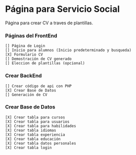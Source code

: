 # Página para Servicio Social

Página para crear CV a traves de plantillas.

### Páginas del FrontEnd
    [] Página de Login
    [] Inicio para alumnos (Inicio predeterminado y busqueda)
    [X] Formulario CV
    [] Demostración de CV generado
    [] Eleccion de plantillas (opcional)

### Crear BackEnd
    [] Crear código de api con PHP
    [X] Crear Base de Datos
    [] Generación de CV

### Crear Base de Datos
    [X] Crear tabla para cursos
    [X] Crear tabla para usuarios
    [X] Crear tabla para habilidades
    [X] Crear tabla idiomas
    [X] Crear tabla experiencia
    [X] Crear tabla educación
    [X] Crear tabla datos personales
    [X] Crear tabla login